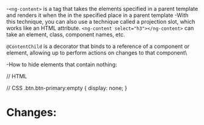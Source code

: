 -`<ng-content>` is a tag that takes the elements specified in a parent template and renders it when the in the specified place in a parent template
-With this technique, you can also use a technique called a projection slot, which works like an HTML attribute. 
`<ng-content select="h3"></ng-content>` can take an element, class, component names, etc.


`@ContentChild` is a decorator that binds to a reference of a component or element, allowing up to perform actions on changes to that component\

-How to hide elements that contain nothing:

// HTML
<div class="btn btn-primary"></div>

// CSS 
.btn.btn-primary:empty {
    display: none;
}


# Changes:









 
